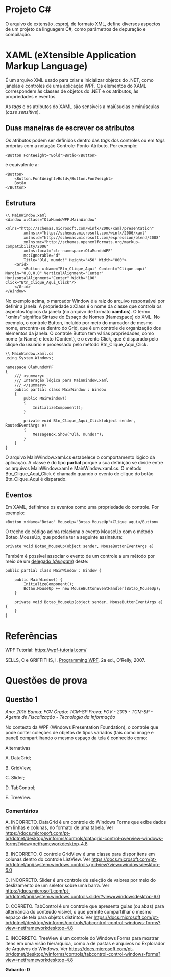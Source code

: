 # Projeto C#

O arquivo de extensão .csproj, de formato XML, define diversos aspectos de um projeto da linguagem C#, como parâmetros de depuração e compilação.

# XAML (eXtensible Application Markup Language)

É um arquivo XML usado para criar e inicializar objetos do .NET, como janelas e controles de uma aplicação WPF. Os elementos do XAML correspondem às classes de objetos do .NET e os atributos, às propriedades e eventos.

As *tags* e os atributos do XAML são sensíveis a maiúsuclas e minúsculas (*case sensitive*).

## Duas maneiras de escrever os atributos

Os atributos podem ser definidos dentro das *tags* dos controles ou em *tags* próprias com a notação Controle-Ponto-Atributo. Por exemplo:

```
<Button FontWeight="Bold">Botão</Button>
```

é equivalente a:

```
<Button>
    <Button.FontWeight>Bold</Button.FontWeight>
    Botão
</Button>
```

## Estrutura

```
\\ MainWindow.xaml
<Window x:Class="OlaMundoWPF.MainWindow"
        xmlns="http://schemas.microsoft.com/winfx/2006/xaml/presentation"
        xmlns:x="http://schemas.microsoft.com/winfx/2006/xaml"
        xmlns:d="http://schemas.microsoft.com/expression/blend/2008"
        xmlns:mc="http://schemas.openxmlformats.org/markup-compatibility/2006"
        xmlns:local="clr-namespace:OlaMundoWPF"
        mc:Ignorable="d"
        Title="Olá, mundo!" Height="450" Width="800">
    <Grid>
        <Button x:Name="Btn_Clique_Aqui" Content="Clique aqui" Margin="0,0,0,0" VerticalAlignment="Center" HorizontalAlignment="Center" Width="100" Click="Btn_Clique_Aqui_Click"/>
    </Grid>
</Window>
```
No exemplo acima, o marcador Window é a raiz do arquivo responsável por definir a janela. A propriedade x:Class é o nome da classe que controla os aspectos lógicos da janela (no arquivo de formato **xaml.cs**). O termo "xmlns" significa Sintaxe do Espaço de Nomes (Namespace) do XML. No exemplo, o controle Button, incluído por meio do marcador de mesmo nome, encontra-se dentro do Grid, que é um controle de organização dos elementos da janela. O controle Button tem várias propriedades, como nome (x:Name) e texto (Content), e o evento Click, que é disparado pelo clique do usuário e processado pelo método Btn_Clique_Aqui_Click.

```
\\ MainWindow.xaml.cs
using System.Windows;

namespace OlaMundoWPF
{
    /// <summary>
    /// Interação lógica para MainWindow.xaml
    /// </summary>
    public partial class MainWindow : Window
    {
        public MainWindow()
        {
            InitializeComponent();
        }

        private void Btn_Clique_Aqui_Click(object sender, RoutedEventArgs e)
        {
            MessageBox.Show("Olá, mundo!");
        }
    }
}
```

O arquivo MainWindow.xaml.cs estabelece o comportamento lógico da aplicação. A classe é do tipo **partial** porque a sua definição se divide entre os arquivos MainWindow.xaml e MainWindow.xaml.cs. O método Btn_Clique_Aqui_Click é chamado quando o evento de clique do botão Btn_Clique_Aqui é disparado.

## Eventos

Em XAML, definimos os eventos como uma propriedade do controle. Por exemplo:

```
<Button x:Name="Botao" MouseUp="Botao_MouseUp">Clique aqui</Button>
```

O trecho de código acima relaciona o evento MouseUp com o método Botao_MouseUp, que poderia ter a seguinte assinatura:

```
private void Botao_MouseUp(object sender, MouseButtonEventArgs e)
```

Também é possível associar o evento de um controle a um método por meio de um [delegado (*delegate*)](https://docs.microsoft.com/pt-br/dotnet/csharp/programming-guide/delegates/using-delegates) deste:

```
public partial class MainWindow : Window {

    public MainWindow() {
        InitializeComponent();
        Botao.MouseUp += new MouseButtonEventHandler(Botao_MouseUp);
    }

    private void Botao_MouseUp(object sender, MouseButtonEventArgs e) {
    }
}
```
# Referências

WPF Tutorial: https://wpf-tutorial.com/

SELLS, C e GRIFFITHS, I. [Programming WPF](https://www.oreilly.com/library/view/programming-wpf-2nd/9780596510374/), 2a ed., O'Relly, 2007.

# Questões de prova

## Questão 1

*Ano: 2015 Banca: FGV Órgão: TCM-SP Prova: FGV - 2015 - TCM-SP - Agente de Fiscalização - Tecnologia da Informação*

No contexto da WPF (Windows Presentation Foundation), o controle que pode conter coleções de objetos de tipos variados (tais como image e panel) compartilhando o mesmo espaço da tela é conhecido como:

Alternativas

A. DataGrid;

B. GridView;

C. Slider;

D. TabControl;

E. TreeView.

### Comentários

A. INCORRETO. DataGrid é um controle do Windows Forms que exibe dados em linhas e colunas, no formato de uma tabela. Ver https://docs.microsoft.com/pt-br/dotnet/desktop/winforms/controls/datagrid-control-overview-windows-forms?view=netframeworkdesktop-4.8

B. INCORRETO. O controle GridView é uma classe para dispor itens em colunas dentro do controle ListView. Ver https://docs.microsoft.com/pt-br/dotnet/api/system.windows.controls.gridview?view=windowsdesktop-6.0

C. INCORRETO. Slider é um controle de seleção de valores por meio do deslizamento de um seletor sobre uma barra. Ver https://docs.microsoft.com/pt-br/dotnet/api/system.windows.controls.slider?view=windowsdesktop-6.0

D. CORRETO. TabControl é um controle que apresenta guias (ou abas) para alternância do conteúdo visível, o que permite compartilhar o mesmo espaço de tela para objetos distintos. Ver https://docs.microsoft.com/pt-br/dotnet/desktop/winforms/controls/tabcontrol-control-windows-forms?view=netframeworkdesktop-4.8

E. INCORRETO. TreeView é um controle do Windows Forms para mostrar itens em uma visão hierárquica, como a de pastas e arquivos no Explorador de Arquivos do Windows. Ver https://docs.microsoft.com/pt-br/dotnet/desktop/winforms/controls/tabcontrol-control-windows-forms?view=netframeworkdesktop-4.8

**Gabarito: D**